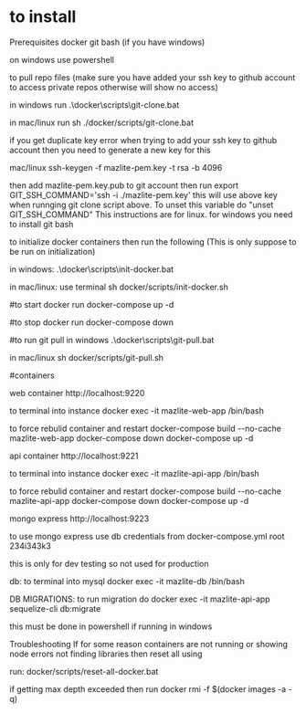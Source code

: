 # to install

Prerequisites
docker
git bash (if you have windows)


on windows
use powershell

to pull repo files (make sure you have added your ssh key to github account to access private repos otherwise will show no access)

in windows run 
.\docker\scripts\git-clone.bat

in mac/linux run 
sh ./docker/scripts/git-clone.bat



if you get duplicate key error when trying to add your ssh key to github account then you need to generate a new key for this

mac/linux
ssh-keygen -f mazlite-pem.key -t rsa -b 4096

then add mazlite-pem.key.pub to git account then run
export GIT_SSH_COMMAND='ssh -i ./mazlite-pem.key'
this will use above key when runnging git clone script above. To unset this variable do "unset GIT_SSH_COMMAND"
This instructions are for linux. for windows you need to install git bash


to initialize docker containers then run the following (This is only suppose to be run on initialization)

in windows:
.\docker\scripts\init-docker.bat


in mac/linux:
use terminal
sh docker/scripts/init-docker.sh


#to start docker run
docker-compose up -d


#to stop docker run
docker-compose down


#to run git pull
in windows
.\docker\scripts\git-pull.bat

in mac/linux
sh docker/scripts/git-pull.sh


#containers

web container
http://localhost:9220

to terminal into instance
docker exec -it mazlite-web-app /bin/bash

to force rebulid container and restart
docker-compose build --no-cache mazlite-web-app
docker-compose down
docker-compose up -d


api container
http://localhost:9221

to terminal into instance
docker exec -it mazlite-api-app /bin/bash

to force rebulid container and restart
docker-compose build --no-cache mazlite-api-app
docker-compose down
docker-compose up -d


mongo express
http://localhost:9223

to use mongo express use db credentials from docker-compose.yml
root
234i343k3

this is only for dev testing so not used for production


db:
to terminal into mysql
docker exec -it mazlite-db /bin/bash


DB MIGRATIONS:
to run migration do
docker exec -it mazlite-api-app sequelize-cli db:migrate

this must be done in powershell if running in windows



Troubleshooting
If for some reason containers are not running or showing node errors not finding libraries then reset all using

run:
docker/scripts/reset-all-docker.bat


if getting max depth exceeded then run
docker rmi -f $(docker images -a -q)

